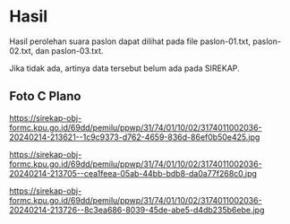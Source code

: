 # Hasil

Hasil perolehan suara paslon dapat dilihat pada file paslon-01.txt, paslon-02.txt, dan paslon-03.txt.

Jika tidak ada, artinya data tersebut belum ada pada SIREKAP.

## Foto C Plano

https://sirekap-obj-formc.kpu.go.id/69dd/pemilu/ppwp/31/74/01/10/02/3174011002036-20240214-213621--1c9c9373-d762-4659-836d-86ef0b50e425.jpg

https://sirekap-obj-formc.kpu.go.id/69dd/pemilu/ppwp/31/74/01/10/02/3174011002036-20240214-213705--cea1feea-05ab-44bb-bdb8-da0a77f268c0.jpg

https://sirekap-obj-formc.kpu.go.id/69dd/pemilu/ppwp/31/74/01/10/02/3174011002036-20240214-213726--8c3ea686-8039-45de-abe5-d4db235b6ebe.jpg
